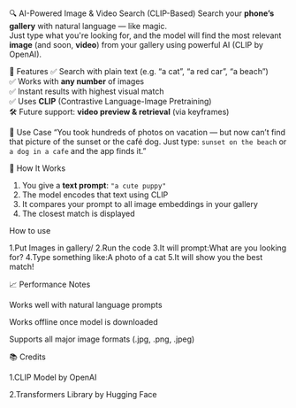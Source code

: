 🔍 AI-Powered Image & Video Search (CLIP-Based)
Search your **phone’s gallery** with natural language — like magic.  
Just type what you're looking for, and the model will find the most relevant **image** (and soon, **video**) from your gallery using powerful AI (CLIP by OpenAI).

📸 Features
✅ Search with plain text (e.g. “a cat”, “a red car”, “a beach”)  
✅ Works with **any number** of images  
✅ Instant results with highest visual match  
✅ Uses **CLIP** (Contrastive Language-Image Pretraining)  
🛠️ Future support: **video preview & retrieval** (via keyframes)  

📱 Use Case
“You took hundreds of photos on vacation — but now can’t find that picture of the sunset or the café dog. Just type: `sunset on the beach` or `a dog in a cafe` and the app finds it.”

🧠 How It Works
1. You give a **text prompt**: `"a cute puppy"`
2. The model encodes that text using CLIP
3. It compares your prompt to all image embeddings in your gallery
4. The closest match is displayed

How to use

1.Put Images in gallery/
2.Run the code
3.It will prompt:What are you looking for?
4.Type something like:A photo of a cat
5.It will show you the best match!


📈 Performance Notes

Works well with natural language prompts

Works offline once model is downloaded

Supports all major image formats (.jpg, .png, .jpeg)


📚 Credits

1.CLIP Model by OpenAI

2.Transformers Library by Hugging Face


